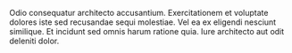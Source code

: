 Odio consequatur architecto accusantium. Exercitationem et voluptate dolores iste sed recusandae sequi molestiae. Vel ea ex eligendi nesciunt similique. Et incidunt sed omnis harum ratione quia. Iure architecto aut odit deleniti dolor.